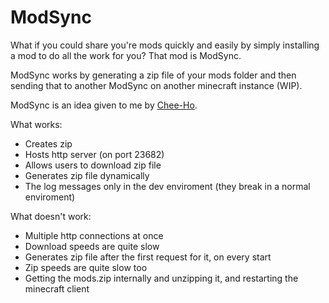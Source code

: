 # ModSync

What if you could share you're mods quickly and easily by simply installing a mod to do all the work for you?
That mod is ModSync.

ModSync works by generating a zip file of your mods folder and then sending that to another ModSync on another minecraft instance (WIP).


ModSync is an idea given to me by [Chee-Ho](https://github.com/Artisine).

What works:
- Creates zip
- Hosts http server (on port 23682)
- Allows users to download zip file
- Generates zip file dynamically
- The log messages only in the dev enviroment (they break in a normal enviroment)

What doesn't work:
- Multiple http connections at once
- Download speeds are quite slow
- Generates zip file after the first request for it, on every start
- Zip speeds are quite slow too
- Getting the mods.zip internally and unzipping it, and restarting the minecraft client
